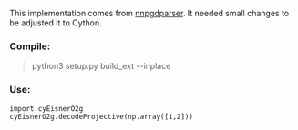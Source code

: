 This implementation comes from [nnpgdparser](https://github.com/zzsfornlp/nnpgdparser). It needed small changes to be adjusted it to Cython.

### Compile:
> python3 setup.py build_ext --inplace

### Use:
```
import cyEisnerO2g
cyEisnerO2g.decodeProjective(np.array([1,2]))
```
